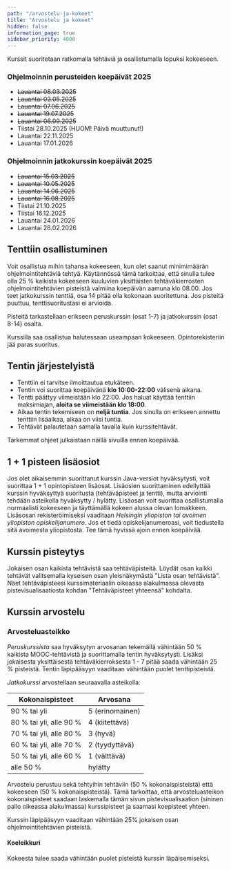 ```yaml
---
path: "/arvostelu-ja-kokeet"
title: "Arvostelu ja kokeet"
hidden: false
information_page: true
sidebar_priority: 4000
---
```


Kurssit suoritetaan ratkomalla tehtäviä ja osallistumalla lopuksi kokeeseen.

### Ohjelmoinnin perusteiden koepäivät 2025

* ~~Lauantai 08.03.2025~~
* ~~Lauantai 03.05.2025~~
* ~~Lauantai 07.06.2025~~
* ~~Lauantai 19.07.2025~~
* ~~Lauantai 06.09.2025~~
* Tiistai 28.10.2025 (HUOM! Päivä muuttunut!)
* Lauantai 22.11.2025
* Lauantai 17.01.2026

### Ohjelmoinnin jatkokurssin koepäivät 2025

* ~~Lauantai 15.03.2025~~
* ~~Lauantai 10.05.2025~~
* ~~Lauantai 14.06.2025~~
* ~~Lauantai 16.08.2025~~
* Tiistai 21.10.2025
* Tiistai 16.12.2025
* Lauantai 24.01.2026
* Lauantai 28.02.2026


## Tenttiin osallistuminen

Voit osallistua mihin tahansa kokeeseen, kun olet saanut minimimäärän ohjelmointitehtäviä tehtyä. Käytännössä tämä tarkoittaa, että sinulla tulee olla 25 % kaikista kokeeseen kuuluvien yksittäisten tehtäväkierrosten ohjelmointitehtävien pisteistä valmiina koepäivän aamuna klo 08.00. Jos teet jatkokurssin tenttiä, osa 14 pitää olla kokonaan suoritettuna. Jos pisteitä puuttuu, tenttisuoritustasi ei arvioida.

Pisteitä tarkastellaan erikseen peruskurssin (osat 1-7) ja jatkokurssin (osat 8-14) osalta.

Kurssilla saa osallistua halutessaan useampaan kokeeseen. Opintorekisteriin jää paras suoritus.

## Tentin järjestelyistä

* Tenttiin ei tarvitse ilmoittautua etukäteen.
* Tentin voi suorittaa koepäivänä **klo 10:00-22:00** välisenä aikana.
* Tentti päättyy viimeistään klo 22:00. Jos haluat käyttää tenttiin maksimiajan, **aloita se viimeistään klo 18:00**.
* Aikaa tentin tekemiseen on **neljä tuntia**. Jos sinulla on erikseen annettu tenttiin lisäaikaa, aikaa on viisi tuntia.
* Tehtävät palautetaan samalla tavalla kuin kurssitehtävät.

Tarkemmat ohjeet julkaistaan näillä sivuilla ennen koepäivää.

## 1 + 1 pisteen lisäosiot

Jos olet aikaisemmin suorittanut kurssin Java-versiot hyväksytysti, voit suorittaa 1 + 1 opintopisteen lisäosat. Lisäosien suorittaminen edellyttää kurssin hyväksyttyä suoritusta (tehtäväpisteet ja tentti), mutta arviointi tehdään asteikolla hyväksytty / hylätty. Lisäosan voit suorittaa osallistumalla normaalisti kokeeseen ja täyttämällä kokeen alussa olevan lomakkeen. Lisäsosan rekisteröimiseksi vaaditaan *Helsingin yliopiston tai avoimen yliopiston opiskelijanumero*. Jos et tiedä opiskelijanumeroasi, voit tiedustella sitä avoimesta yliopistosta. Tee tämä hyvissä ajoin ennen koepäivää.

## Kurssin pisteytys

Jokaisen osan kaikista tehtävistä saa tehtäväpisteitä. Löydät osan kaikki tehtävät valitsemalla kyseisen osan yleisnäkymästä "Lista osan tehtävistä". Näet tehtäväpisteesi kurssimateriaalin oikeassa alakulmassa olevasta pistevisualisaatiosta kohdan "Tehtäväpisteet yhteensä" kohdalta.

## Kurssin arvostelu

### Arvosteluasteikko

*Peruskurssista* saa hyväksytyn arvosanan tekemällä vähintään 50 % kaikista MOOC-tehtävistä ja suorittamalla tentin hyväksytysti. Lisäksi jokaisesta yksittäisestä tehtäväkierroksesta 1 - 7 pitää saada vähintään 25 % pisteistä. Tentin läpipääsyyn vaaditaan vähintään puolet tenttipisteistä.

*Jatkokurssi* arvostellaan seuraavalla asteikolla:

<table>
    <thead>
    <tr>
        <th>Kokonaispisteet</th>
        <th>Arvosana</th>
    </tr>
    </thead>
    <tbody>
    <tr>
        <td>90 % tai yli</td>
        <td>5 (erinomainen)</td>
    </tr>
    <tr>
        <td>80 % tai yli, alle 90 %</td>
        <td>4 (kiitettävä)</td>
    </tr>
    <tr>
        <td>70 % tai yli, alle 80 %</td>
        <td>3 (hyvä)</td>
    </tr>
    <tr>
        <td>60 % tai yli, alle 70 %</td>
        <td>2 (tyydyttävä)</td>
    </tr>
    <tr>
        <td>50 % tai yli, alle 60 %</td>
        <td>1 (välttävä)</td>
    </tr>
    <tr>
        <td>alle 50 %</td>
        <td>hylätty</td>
    </tr>
    </tbody>
</table>

Arvostelu perustuu sekä tehtyihin tehtäviin (50 % kokonaispisteistä) että kokeeseen (50 % kokonaispisteistä). Tämä tarkoittaa, että arvosteluasteikon kokonaispisteet saadaan laskemalla tämän sivun pistevisualisaation (sininen pallo oikeassa alakulmassa) kurssipisteet ja saamasi koepisteet yhteen.

Kurssin läpipääsyyn vaaditaan vähintään 25% jokaisen osan ohjelmointitehtävien pisteistä.

#### Koeleikkuri

Kokeesta tulee saada vähintään puolet pisteistä kurssin läpäisemiseksi.
